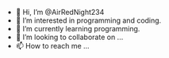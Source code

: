 - 👋 Hi, I’m @AirRedNight234
- 👀 I’m interested in programming and coding.
- 🌱 I’m currently learning programming.
- 💞️ I’m looking to collaborate on ...
- 📫 How to reach me ...

<!---
AirRedNight234/AirRedNight234 is a ✨ special ✨ repository because its `README.md` (this file) appears on your GitHub profile.
You can click the Preview link to take a look at your changes.
--->
